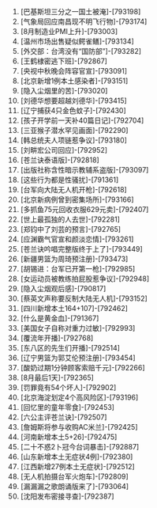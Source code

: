 
1. [巴基斯坦三分之一国土被淹]-[793198]
1. [气象局回应南昌现不明飞行物]-[793174]
1. [8月制造业PMI上升]-[793003]
1. [温州市场出售疑似鳄雀鳝]-[793134]
1. [外交部：台湾没有“国防部”]-[793282]
1. [王鹤棣密逃下班]-[792867]
1. [央视中秋晚会阵容官宣]-[793091]
1. [北京新增1例本土感染者]-[793151]
1. [隐入尘烟里的苦]-[793020]
1. [刘德华想要超越刘德华]-[793415]
1. [辽宁捕获4只金色蚊子]-[792430]
1. [孩子开学前一天补40篇日记]-[792704]
1. [三亚猴子潜水罕见画面]-[792290]
1. [韩总统夫人项链惹争议]-[793180]
1. [刘畊宏公司回应]-[792952]
1. [苍兰诀泰语版]-[792818]
1. [出版社称含性暗示教辅系盗版]-[793097]
1. [这些行为都是性骚扰]-[791361]
1. [台军向大陆无人机开枪]-[792618]
1. [北京新病例曾到密集场所]-[793166]
1. [多抓鱼75元回收衣服629元卖]-[792407]
1. [世上最孤独的人去世]-[792281]
1. [郑钧中了刘芸的预言]-[792765]
1. [应渊霸气官宣和颜淡恋情]-[793261]
1. [苍兰诀吟唱完整版终于上了]-[793449]
1. [新疆男篮为周琦预注册]-[793473]
1. [胡锡进：台军已开第一枪]-[792985]
1. [女运动员被教练拍屁股惹争议]-[792948]
1. [隐入尘烟观后感]-[790817]
1. [蔡英文声称要反制大陆无人机]-[793152]
1. [四川新增本土164+107]-[792462]
1. [什么是黄金血]-[791367]
1. [美国女子自称对重力过敏]-[792993]
1. [覆流年开播]-[792768]
1. [东八区的先生们开播]-[792514]
1. [辽宁男篮为郭艾伦预注册]-[793454]
1. [酸奶过期1分钟顾客索赔千元]-[792266]
1. [8月最后1天]-[792365]
1. [罚罪竟有54个坏人]-[792902]
1. [北京海淀划定4个高风险区]-[793196]
1. [回忆里的童年零食]-[792453]
1. [六公主评苍兰诀]-[792507]
1. [詹姆斯将参与收购AC米兰]-[792425]
1. [河南新增本土5+26]-[792475]
1. [二十不惑2卜冠今台词暴击]-[792887]
1. [山东新增本土无症状4例]-[792380]
1. [江西新增27例本土无症状]-[792512]
1. [无人机拍摄台军火炮车]-[792809]
1. [漏漏漏之歌朗诵版来了]-[793064]
1. [沈阳发布密接寻查]-[792387]